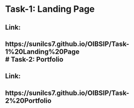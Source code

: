 # Task-1: Landing Page
<h2>Link:<h2/> https://sunilcs7.github.io/OIBSIP/Task-1%20Landing%20Page <br>
# Task-2: Portfolio
<h2>Link:<h2/> https://sunilcs7.github.io/OIBSIP/Task-2%20Portfolio
